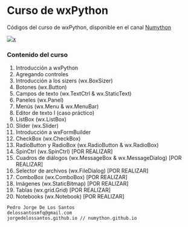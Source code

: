 # Curso de wxPython

Códigos del curso de wxPython, disponible en el canal [Numython](http://www.youtube.com/user/lab2dls)

[![x](https://i.ytimg.com/vi/Ha1A7PuXcwA/hqdefault.jpg?sqp=-oaymwEXCNACELwBSFryq4qpAwkIARUAAIhCGAE=&rs=AOn4CLDW5lHeqBuLXWv8yl1_Zzn_jhq4kA)](https://www.youtube.com/playlist?list=PLjApqg2Zsw32zpQRLImqvVHXXbt0VnNTy)

### Contenido del curso

1. Introducción a wxPython
2. Agregando controles
3. Introducción a los sizers (wx.BoxSizer)
4. Botones (wx.Button)
5. Campos de texto (wx.TextCtrl & wx.StaticText)
6. Paneles (wx.Panel)
7. Menús (wx.Menu & wx.MenuBar)
8. Editor de texto I (caso práctico)
9. ListBox (wx.ListBox)
10. Slider (wx.Slider)
11. Introducción a wxFormBuilder
12. CheckBox (wx.CheckBox)
13. RadioButton y RadioBox (wx.RadioButton & wx.RadioBox)
14. SpinCtrl (wx.SpinCtrl) [POR REALIZAR]
15. Cuadros de diálogos (wx.MessageBox & wx.MessageDialog) [POR REALIZAR]
16. Selector de archivos (wx.FileDialog) [POR REALIZAR]
17. ComboBox (wx.ComboBox) [POR REALIZAR]
18. Imágenes (wx.StaticBitmap) [POR REALIZAR]
19. Tablas (wx.grid.Grid) [POR REALIZAR]
20. Notebooks (wx.Notebook) [POR REALIZAR]

```
Pedro Jorge De Los Santos
delossantosmfq@gmail.com
jorgedelossantos.github.io // numython.github.io
```